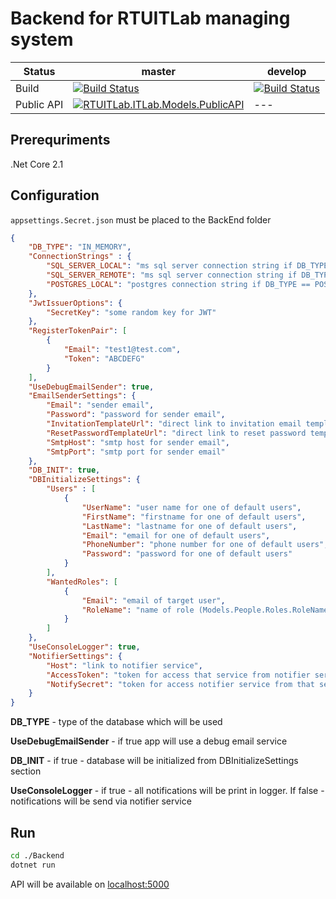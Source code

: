 # Backend for RTUITLab managing system


Status | master | develop
--- | --- | ---
Build |  [![Build Status][build-master-image]][build-master-link] | [![Build Status][build-dev-image]][build-dev-link]
Public API | [![RTUITLab.ITLab.Models.PublicAPI](https://img.shields.io/nuget/v/RTUITLab.ITLab.Models.PublicAPI.svg)](https://www.nuget.org/packages/RTUITLab.ITLab.Models.PublicAPI/) | ---


[build-dev-image]: https://dev.azure.com/rtuitlab/ITLab/_apis/build/status/itlab/ITLab-Back-develop?branchName=develop
[build-dev-link]: https://dev.azure.com/rtuitlab/ITLab/_build/latest?definitionId=39&branchName=develop
[build-master-image]: https://dev.azure.com/rtuitlab/ITLab/_apis/build/status/itlab/ITLab-Back-master?branchName=master
[build-master-link]: https://dev.azure.com/rtuitlab/ITLab/_build/latest?definitionId=38&branchName=master

## Prerequriments

.Net Core 2.1

## Configuration

```appsettings.Secret.json``` must be placed to the BackEnd folder

```json
{
    "DB_TYPE": "IN_MEMORY",
    "ConnectionStrings" : {
        "SQL_SERVER_LOCAL": "ms sql server connection string if DB_TYPE == SQL_SERVER_LOCAL",
        "SQL_SERVER_REMOTE": "ms sql server connection string if DB_TYPE == SQL_SERVER_LOCAL",
        "POSTGRES_LOCAL": "postgres connection string if DB_TYPE == POSTGRES_LOCAL"
    },
    "JwtIssuerOptions": {
        "SecretKey": "some random key for JWT"
    },
    "RegisterTokenPair": [
        {
            "Email": "test1@test.com",
            "Token": "ABCDEFG"
        }
    ],
	"UseDebugEmailSender": true,
    "EmailSenderSettings": {
        "Email": "sender email",
        "Password": "password for sender email",
        "InvitationTemplateUrl": "direct link to invitation email template",
        "ResetPasswordTemplateUrl": "direct link to reset password template",
        "SmtpHost": "smtp host for sender email",
        "SmtpPort": "smtp port for sender email"
    },
    "DB_INIT": true,
    "DBInitializeSettings": {
        "Users" : [
            {
                "UserName": "user name for one of default users",
                "FirstName": "firstname for one of default users",
                "LastName": "lastname for one of default users",
                "Email": "email for one of default users",
                "PhoneNumber": "phone number for one of default users",
                "Password": "password for one of default users"
            }
        ],
        "WantedRoles": [
            {
                "Email": "email of target user",
                "RoleName": "name of role (Models.People.Roles.RoleNames)"
            }
        ]
    },
    "UseConsoleLogger": true,
    "NotifierSettings": {
        "Host": "link to notifier service",
        "AccessToken": "token for access that service from notifier service",
        "NotifySecret": "token for access notifier service from that service"
    }
}
```

**DB_TYPE** - type of the database which will be used

**UseDebugEmailSender** - if true app will use a debug email service

**DB_INIT** - if true - database will be initialized from DBInitializeSettings section

**UseConsoleLogger** - if true - all notifications will be print in logger. If false - notifications will be send via notifier service

## Run
```bash
cd ./Backend
dotnet run
```
API will be available on [localhost:5000](http://localhost:5000)
